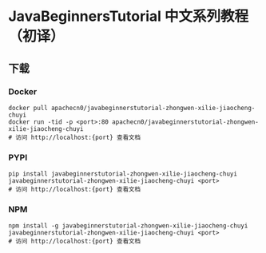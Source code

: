 # JavaBeginnersTutorial 中文系列教程（初译）

## 下载

### Docker

```
docker pull apachecn0/javabeginnerstutorial-zhongwen-xilie-jiaocheng-chuyi
docker run -tid -p <port>:80 apachecn0/javabeginnerstutorial-zhongwen-xilie-jiaocheng-chuyi
# 访问 http://localhost:{port} 查看文档
```

### PYPI

```
pip install javabeginnerstutorial-zhongwen-xilie-jiaocheng-chuyi
javabeginnerstutorial-zhongwen-xilie-jiaocheng-chuyi <port>
# 访问 http://localhost:{port} 查看文档
```

### NPM

```
npm install -g javabeginnerstutorial-zhongwen-xilie-jiaocheng-chuyi
javabeginnerstutorial-zhongwen-xilie-jiaocheng-chuyi <port>
# 访问 http://localhost:{port} 查看文档
```